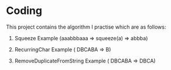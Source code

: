 # Coding

This project contains the algorithm I practise which are as follows:
1. Squeeze
    Example (aaabbbaaa => squeeze(a) => abbba)

2. RecurringChar
    Example ( DBCABA => B)

3. RemoveDuplicateFromString
    Example ( DBCABA => DBCA)